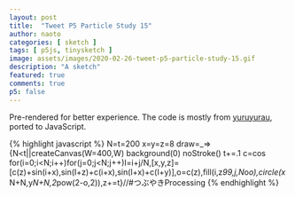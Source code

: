 ```yaml
---
layout: post
title:  "Tweet P5 Particle Study 15"
author: naoto
categories: [ sketch ]
tags: [ p5js, tinysketch ]
image: assets/images/2020-02-26-tweet-p5-particle-study-15.gif
description: "A sketch"
featured: true
comments: true
p5: false
---
```


Pre-rendered for better experience. The code is mostly from [yuruyurau](https://twitter.com/yuruyurau), ported to JavaScript.

{% highlight javascript %}
N=t=200
x=y=z=8
draw=_=>{N<t||createCanvas(W=400,W)
background(0)
noStroke()
t+=.1
c=cos
for(i=0;i<N;i++)for(j=0;j<N;j++)I=i+j/N,[x,y,z]=[c(z)+sin(i+x),sin(I+z)+c(i+x),sin(I+x)+c(I+y)],o=c(z),fill(i,z*99,j,N*o*o),circle(x*N+N,y*N+N,2*pow(2-o,2)),z+=t}//#つぶやきProcessing
{% endhighlight %}
